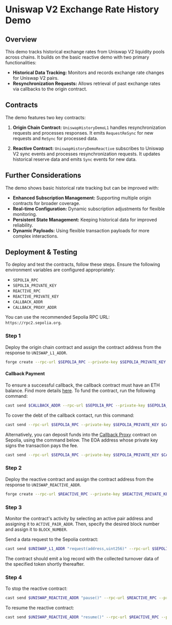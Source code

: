 # Uniswap V2 Exchange Rate History Demo

## Overview

This demo tracks historical exchange rates from Uniswap V2 liquidity pools across chains. It builds on the basic reactive demo with two primary functionalities:

- **Historical Data Tracking:** Monitors and records exchange rate changes for Uniswap V2 pairs.
- **Resynchronization Requests:** Allows retrieval of past exchange rates via callbacks to the origin contract.

## Contracts

The demo features two key contracts:

1. **Origin Chain Contract:** `UniswapHistoryDemoL1` handles resynchronization requests and processes responses. It emits `RequestReSync` for new requests and `ReSync` for processed data.

2. **Reactive Contract:** `UniswapHistoryDemoReactive` subscribes to Uniswap V2 sync events and processes resynchronization requests. It updates historical reserve data and emits `Sync` events for new data.

## Further Considerations

The demo shows basic historical rate tracking but can be improved with:

- **Enhanced Subscription Management:** Supporting multiple origin contracts for broader coverage.
- **Real-time Configuration:** Dynamic subscription adjustments for flexible monitoring.
- **Persistent State Management:** Keeping historical data for improved reliability.
- **Dynamic Payloads:** Using flexible transaction payloads for more complex interactions.

## Deployment & Testing

To deploy and test the contracts, follow these steps. Ensure the following environment variables are configured appropriately:

* `SEPOLIA_RPC`
* `SEPOLIA_PRIVATE_KEY`
* `REACTIVE_RPC`
* `REACTIVE_PRIVATE_KEY`
* `CALLBACK_ADDR`
* `CALLBACK_PROXY_ADDR`

You can use the recommended Sepolia RPC URL: `https://rpc2.sepolia.org`.

### Step 1

Deploy the origin chain contract and assign the contract address from the response to `UNISWAP_L1_ADDR`.

```bash
forge create --rpc-url $SEPOLIA_RPC --private-key $SEPOLIA_PRIVATE_KEY src/demos/uniswap-v2-history/UniswapHistoryDemoL1.sol:UniswapHistoryDemoL1 --constructor-args 0x0000000000000000000000000000000000000000
```

#### Callback Payment

To ensure a successful callback, the callback contract must have an ETH balance. Find more details [here](https://dev.reactive.network/system-contract#callback-payments). To fund the contract, run the following command:

```bash
cast send $CALLBACK_ADDR --rpc-url $SEPOLIA_RPC --private-key $SEPOLIA_PRIVATE_KEY --value 0.1ether
```

To cover the debt of the callback contact, run this command:

```bash
cast send --rpc-url $SEPOLIA_RPC --private-key $SEPOLIA_PRIVATE_KEY $CALLBACK_ADDR "coverDebt()"
```

Alternatively, you can deposit funds into the [Callback Proxy](https://dev.reactive.network/origins-and-destinations) contract on Sepolia, using the command below. The EOA address whose private key signs the transaction pays the fee.

```bash
cast send --rpc-url $SEPOLIA_RPC --private-key $SEPOLIA_PRIVATE_KEY $CALLBACK_PROXY_ADDR "depositTo(address)" $CALLBACK_ADDR --value 0.1ether
```

### Step 2

Deploy the reactive contract and assign the contract address from the response to `UNISWAP_REACTIVE_ADDR`.

```bash
forge create --rpc-url $REACTIVE_RPC --private-key $REACTIVE_PRIVATE_KEY src/demos/uniswap-v2-history/UniswapHistoryDemoReactive.sol:UniswapHistoryDemoReactive --constructor-args $UNISWAP_L1_ADDR
```

### Step 3

Monitor the contract's activity by selecting an active pair address and assigning it to `ACTIVE_PAIR_ADDR`. Then, specify the desired block number and assign it to `BLOCK_NUMBER`.

Send a data request to the Sepolia contract:

```bash
cast send $UNISWAP_L1_ADDR "request(address,uint256)" --rpc-url $SEPOLIA_RPC --private-key $SEPOLIA_PRIVATE_KEY $ACTIVE_PAIR_ADDR $BLOCK_NUMBER
```

The contract should emit a log record with the collected turnover data of the specified token shortly thereafter.

### Step 4

To stop the reactive contract:

```bash
cast send $UNISWAP_REACTIVE_ADDR "pause()" --rpc-url $REACTIVE_RPC --private-key $REACTIVE_PRIVATE_KEY
```

To resume the reactive contract:

```bash
cast send $UNISWAP_REACTIVE_ADDR "resume()" --rpc-url $REACTIVE_RPC --private-key $REACTIVE_PRIVATE_KEY
```
